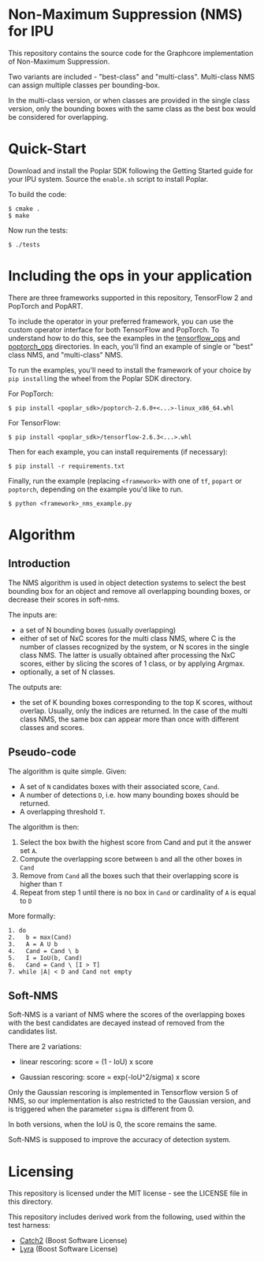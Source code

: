 # Non-Maximum Suppression (NMS) for IPU

This repository contains the source code for the Graphcore implementation of Non-Maximum Suppression.

Two variants are included - "best-class" and "multi-class". Multi-class NMS can assign multiple classes
per bounding-box.

In the multi-class version, or when classes are provided in the single class
version, only the bounding boxes with the same class as the best box would be
considered for overlapping.

# Quick-Start

Download and install the Poplar SDK following the Getting Started guide for your IPU system.
Source the `enable.sh` script to install Poplar.

To build the code:

```
$ cmake .
$ make
```

Now run the tests:

```
$ ./tests
```

# Including the ops in your application

There are three frameworks supported in this repository, TensorFlow 2 and PopTorch and PopART.

To include the operator in your preferred framework, you can use the custom operator
interface for both TensorFlow and PopTorch. To understand how to do this, see the
examples in the [tensorflow_ops](tensorflow_ops) and [poptorch_ops](poptorch_ops) directories. In each, you'll find an
example of single or "best" class NMS, and "multi-class" NMS.

To run the examples, you'll need to install the framework of your choice by `pip install`ing
the wheel from the Poplar SDK directory.

For PopTorch:

```
$ pip install <poplar_sdk>/poptorch-2.6.0+<...>-linux_x86_64.whl
```

For TensorFlow:
```
$ pip install <poplar_sdk>/tensorflow-2.6.3<...>.whl
```

Then for each example, you can install requirements (if necessary):

```
$ pip install -r requirements.txt
```

Finally, run the example (replacing `<framework>` with one of `tf`, `popart` or
`poptorch`, depending on the example you'd like to run.

```
$ python <framework>_nms_example.py
```

# Algorithm

## Introduction

The NMS algorithm is used in object detection systems to select the best
bounding box for an object and remove all overlapping bounding boxes, or
decrease their scores in soft-nms.

The inputs are:

* a set of N bounding boxes (usually overlapping)
* either of set of NxC scores for the multi class NMS, where C is
  the number of classes recognized by the system, or N scores in the single
  class NMS. The latter is usually obtained after processing the NxC
  scores, either by slicing the scores of 1 class, or by applying Argmax.
* optionally, a set of N classes.

The outputs are:

* the set of K bounding boxes corresponding to the top K scores, without
  overlap. Usually, only the indices are returned. In the case of the multi
  class NMS, the same box can appear more than once with different classes and
  scores.

## Pseudo-code

The algorithm is quite simple. Given:

* A set of `N` candidates boxes with their associated score, `Cand`.
* A number of detections `D`, i.e. how many bounding boxes should be
  returned.
* A overlapping threshold `T`.

The algorithm is then:

1. Select the box bwith the highest score from Cand and put it the answer set
   `A`.
2. Compute the overlapping score between `b` and all the other boxes in `Cand`
3. Remove from `Cand` all the boxes such that their overlapping score is higher
   than `T`
4. Repeat from step 1 until there is no box in `Cand` or cardinality of `A` is
   equal to `D`

More formally:

```
1. do
2.   b = max(Cand)
3.   A = A U b
4.   Cand = Cand \ b
5.   I = IoU(b, Cand)
6.   Cand = Cand \ [I > T]
7. while |A| < D and Cand not empty
```

## Soft-NMS

Soft-NMS is a variant of NMS where the scores of the overlapping boxes with
the best candidates are decayed instead of removed from the candidates list.

There are 2 variations:

* linear rescoring: score = (1 - IoU) x score

* Gaussian rescoring: score = exp(-IoU^2/sigma) x score

Only the Gaussian rescoring is implemented in Tensorflow version 5 of NMS, so
our implementation is also restricted to the Gaussian version, and is
triggered when the parameter `sigma` is different from 0.

In both versions, when the IoU is 0, the score remains the same.

Soft-NMS is supposed to improve the accuracy of detection system.


# Licensing

This repository is licensed under the MIT license - see the LICENSE file in this directory.

This repository includes derived work from the following, used within the test harness:
* [Catch2](https://github.com/catchorg/Catch2) (Boost Software License)
* [Lyra](https://www.bfgroup.xyz/Lyra/) (Boost Software License)
